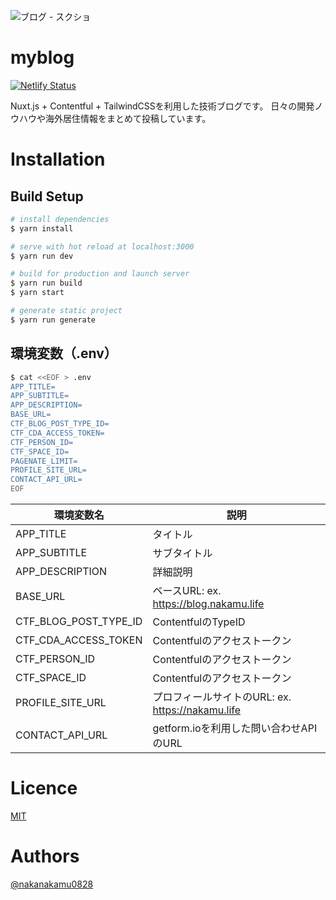 ![ブログ - スクショ](https://github.com/nakanakamu0828/myblog/blob/master/screenshot.png)

# myblog
[![Netlify Status](https://api.netlify.com/api/v1/badges/cf529e87-8a15-41e2-ba14-55960a8d18cd/deploy-status)](https://app.netlify.com/sites/nakamublog/deploys)

Nuxt.js + Contentful + TailwindCSSを利用した技術ブログです。
日々の開発ノウハウや海外居住情報をまとめて投稿しています。

# Installation
## Build Setup

``` bash
# install dependencies
$ yarn install

# serve with hot reload at localhost:3000
$ yarn run dev

# build for production and launch server
$ yarn run build
$ yarn start

# generate static project
$ yarn run generate
```

## 環境変数（.env）
``` bash
$ cat <<EOF > .env
APP_TITLE=
APP_SUBTITLE=
APP_DESCRIPTION=
BASE_URL=
CTF_BLOG_POST_TYPE_ID=
CTF_CDA_ACCESS_TOKEN=
CTF_PERSON_ID=
CTF_SPACE_ID=
PAGENATE_LIMIT=
PROFILE_SITE_URL=
CONTACT_API_URL=
EOF
```

環境変数名    |説明
--------------|----------------------------
APP_TITLE |タイトル
APP_SUBTITLE  |サブタイトル
APP_DESCRIPTION  |詳細説明
BASE_URL  |ベースURL: ex. https://blog.nakamu.life
CTF_BLOG_POST_TYPE_ID  |ContentfulのTypeID
CTF_CDA_ACCESS_TOKEN  |Contentfulのアクセストークン
CTF_PERSON_ID  |Contentfulのアクセストークン
CTF_SPACE_ID  |Contentfulのアクセストークン
PROFILE_SITE_URL  |プロフィールサイトのURL: ex. https://nakamu.life
CONTACT_API_URL  |getform.ioを利用した問い合わせAPIのURL


# Licence
[MIT](http://opensource.org/licenses/MIT)

# Authors
[@nakanakamu0828](https://twitter.com/nakanakamu0828)
